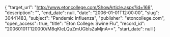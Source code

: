 {
  "target_url": "http://www.etoncollege.com/ShowArticle.aspx?id=168", 
  "description": "", 
  "end_date": null, 
  "date": "2006-01-01T12:00:00", 
  "slug": 30441483, 
  "subject": "Pandemic Influenza", 
  "publisher": "etoncollege.com", 
  "open_access": true, 
  "title": "Eton College: Swine Flu", 
  "record_id": "20060101T120000/M8qKIeLQuZmUGblsZaMjnA==", 
  "start_date": null
}

